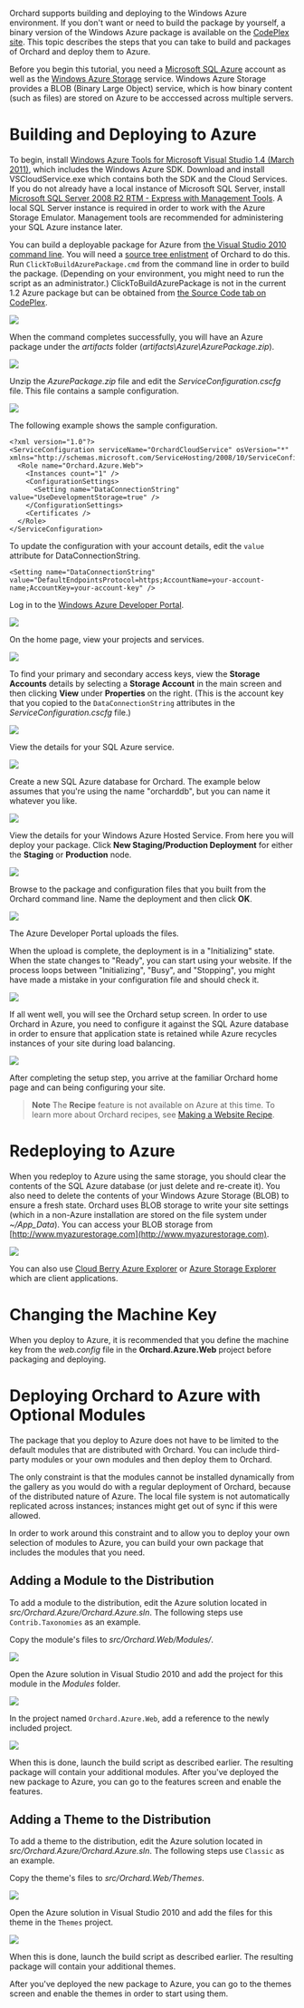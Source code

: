 Orchard supports building and deploying to the Windows Azure environment. If you don't want or need to build the package by yourself, a binary version of the Windows Azure package is available on the [CodePlex site](http://orchard.codeplex.com/releases/view/50197). This topic describes the steps that you can take to build and packages of Orchard and deploy them to Azure. 

Before you begin this tutorial, you need a [Microsoft SQL Azure](http://www.microsoft.com/en-us/sqlazure/default.aspx?WT.srch=1&WT.srch=1)  account as well as the [Windows Azure Storage](http://www.microsoft.com/windowsazure/storage/default.aspx) service. Windows Azure Storage provides a BLOB (Binary Large Object) service, which is how binary content (such as files) are stored on Azure to be acccessed across multiple servers.



# Building and Deploying to Azure
To begin, install [Windows Azure Tools for Microsoft Visual Studio 1.4 (March 2011)](http://www.microsoft.com/downloads/en/details.aspx?FamilyID=7a1089b6-4050-4307-86c4-9dadaa5ed018), which includes the Windows Azure SDK. Download and install VSCloudService.exe which contains both the SDK and the Cloud Services. If you do not already have a local instance of Microsoft SQL Server, install [Microsoft SQL Server 2008 R2 RTM - Express with Management Tools](http://www.microsoft.com/downloads/en/details.aspx?familyId=967225EB-207B-4950-91DF-EEB5F35A80EE&amp;hash=CDEb%2fJRDkSXIcb5rEbkx2M7RlSbrPNqmx7hbB%2bWHG5DbEBxcq9rXHwK4JS2uDdtvAYo2C8xBh%2fnA7yzNC8xD8w%3d%3d). A local SQL Server instance is required in order to work with the Azure Storage Emulator. Management tools are recommended for administering your SQL Azure instance later.

You can build a deployable package for Azure from [the Visual Studio 2010 command line](http://msdn.microsoft.com/en-us/library/ms229859.aspx). You will need a [source tree enlistment](Setting-up-a-source-enlistment) of Orchard to do this. Run `ClickToBuildAzurePackage.cmd` from the command line in order to build the package. (Depending on your environment, you might need to run the script as an administrator.) ClickToBuildAzurePackage is not in the current 1.2 Azure package but can be obtained from [the Source Code tab on CodePlex](http://orchard.codeplex.com/SourceControl/list/changesets).

![](../Upload/screenshots_675/click_to_build_azure_package.png)

When the command completes successfully, you will have an Azure package under the _artifacts_ folder (_artifacts\Azure\AzurePackage.zip_).

![](../Upload/screenshots_675/click_to_build_azure_package_success.png)

Unzip the _AzurePackage.zip_ file and edit the _ServiceConfiguration.cscfg_ file. This file contains a sample configuration. 

![](../Upload/screenshots_675/azure_package.png)

The following example shows the sample configuration.

    <?xml version="1.0"?>
    <ServiceConfiguration serviceName="OrchardCloudService" osVersion="*"  xmlns="http://schemas.microsoft.com/ServiceHosting/2008/10/ServiceConfiguration">
      <Role name="Orchard.Azure.Web">
        <Instances count="1" />
        <ConfigurationSettings>
          <Setting name="DataConnectionString" value="UseDevelopmentStorage=true" />
        </ConfigurationSettings>
        <Certificates />
      </Role>
    </ServiceConfiguration>


To update the configuration with your account details, edit the `value` attribute for DataConnectionString. 

    <Setting name="DataConnectionString" value="DefaultEndpointsProtocol=https;AccountName=your-account-name;AccountKey=your-account-key" />


Log in to the [Windows Azure Developer Portal](http://msdn.microsoft.com/en-us/windowsazure/default.aspx).

![](../Upload/screenshots_675/developer_portal_login.png)

On the home page, view your projects and services.

![](../Attachments/Deploying-Orchard-to-Windows-Azure/developer_portal_home.png)

To find your primary and secondary access keys, view the **Storage Accounts** details by selecting a **Storage Account** in the main screen and then clicking **View** under **Properties** on the right. (This is the account key that you copied to the `DataConnectionString` attributes in the _ServiceConfiguration.cscfg_ file.)

![](../Attachments/Deploying-Orchard-to-Windows-Azure/developer_portal_storage.png)

View the details for your SQL Azure service. 

![](../Attachments/Deploying-Orchard-to-Windows-Azure/developer_portal_sqlazure.png)

Create a new SQL Azure database for Orchard. The example below assumes that you're using the name "orcharddb", but you can name it whatever you like.

![](../Attachments/Deploying-Orchard-to-Windows-Azure/sqlazure_create_db.png)

View the details for your Windows Azure Hosted Service. From here you will deploy your package. Click **New Staging/Production Deployment** for either the **Staging** or **Production** node.

![](../Attachments/Deploying-Orchard-to-Windows-Azure/developer_portal_deploy.png)

Browse to the package and configuration files that you built from the Orchard command line. Name the deployment and then click **OK**.

![](../Attachments/Deploying-Orchard-to-Windows-Azure/developer_portal_deploy2.png)

The Azure Developer Portal uploads the files.

When the upload is complete, the deployment is in a "Initializing" state. When the state changes to "Ready", you can start using your website. If the process loops between "Initializing", "Busy", and "Stopping", you might have made a mistake in your configuration file and should check it. 

![](../Attachments/Deploying-Orchard-to-Windows-Azure/developer_portal_deploy3.png)

If all went well, you will see the Orchard setup screen. In order to use Orchard in Azure, you need to configure it against the SQL Azure database in order to ensure that application state is retained while Azure recycles instances of your site during load balancing.

![](../Attachments/Deploying-Orchard-to-Windows-Azure/azure_setup.png)

After completing the setup step, you arrive at the familiar Orchard home page and can being configuring your site.

> **Note** The **Recipe** feature is not available on Azure at this time. To learn more about Orchard recipes, see [Making a Website Recipe](Making-a-Web-Site-Recipe).

# Redeploying to Azure
When you redeploy to Azure using the same storage, you should clear the contents of the SQL Azure database (or just delete and re-create it). You also need to delete the contents of your Windows Azure Storage (BLOB) to ensure a fresh state. Orchard uses BLOB storage to write your site settings (which in a non-Azure installation are stored on the file system under _~/App_Data_). You can access your BLOB storage from [http://www.myazurestorage.com](http://www.myazurestorage.com). 

![](../Attachments/Deploying-Orchard-to-Windows-Azure/myazurestorage_delete.png)

You can also use [Cloud Berry Azure Explorer](http://cloudberrylab.com/default.aspx?page=explorer-azure) or [Azure Storage Explorer](http://azurestorageexplorer.codeplex.com) which are client applications.
# Changing the Machine Key
When you deploy to Azure, it is recommended that you define the machine key from the _web.config_ file in the **Orchard.Azure.Web** project before packaging and deploying.


# Deploying Orchard to Azure with Optional Modules
The package that you deploy to Azure does not have to be limited to the default modules that are distributed with Orchard. You can include third-party modules or your own modules and then deploy them to Orchard.

The only constraint is that the modules cannot be installed dynamically from the gallery as you would do with a regular deployment of Orchard, because of the distributed nature of Azure. The local file system is not automatically replicated across instances; instances might get out of sync if this were allowed. 

In order to work around this constraint and to allow you to deploy your own selection of modules to Azure, you can build your own package that includes the modules that you need.


## Adding a Module to the Distribution
To add a module to the distribution, edit the Azure solution located in _src/Orchard.Azure/Orchard.Azure.sln_. The following steps use `Contrib.Taxonomies` as an example.

Copy the module's files to _src/Orchard.Web/Modules/_. 

![](../Attachments/Deploying-Orchard-to-Windows-Azure/azure_module_source.png)

Open the Azure solution in Visual Studio 2010 and add the project for this module in the _Modules_ folder.

![](../Attachments/Deploying-Orchard-to-Windows-Azure/azure_module_solution.png)

In the project named `Orchard.Azure.Web`, add a reference to the newly included project. 

![](../Attachments/Deploying-Orchard-to-Windows-Azure/azure_module_project.png)

When this is done, launch the build script as described earlier. The resulting package will contain your additional modules. After you've deployed the new package to Azure, you can go to the features screen and enable the features.


## Adding a Theme to the Distribution
To add a theme to the distribution, edit the Azure solution located in _src/Orchard.Azure/Orchard.Azure.sln_. The following steps use `Classic` as an example.

Copy the theme's files to _src/Orchard.Web/Themes_. 

![](../Attachments/Deploying-Orchard-to-Windows-Azure/azure_theme_source.png)

Open the Azure solution in Visual Studio 2010 and add the files for this theme in the `Themes` project.

![](../Attachments/Deploying-Orchard-to-Windows-Azure/azure_theme_solution.png)

When this is done, launch the build script as described earlier. The resulting package will contain your additional themes. 

After you've deployed the new package to Azure, you can go to the themes screen and enable the themes in order to start using them. 
